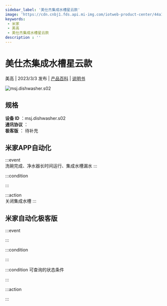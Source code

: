 ```yaml
---
sidebar_label: '美仕杰集成水槽星云款'
image: 'https://cdn.cnbj1.fds.api.mi-img.com/iotweb-product-center/44a1984a3cd4e1b5e1bae02bf3d3bd66_1669790828805.png?GalaxyAccessKeyId=AKVGLQWBOVIRQ3XLEW&Expires=9223372036854775807&Signature=fX1TlArQFRLnrZDE7H2UmIeuiD8='
keywords: 
 - 米家
 - 美高
 - 美仕杰集成水槽星云款
description : ''
---
```

# 美仕杰集成水槽星云款

美高 | 2023/3/3 发布 | [产品百科](https://home.mi.com/webapp/content/baike/product/index.html?model=msj.dishwasher.s02/) | [说明书](https://home.mi.com/views/introduction.html?model=msj.dishwasher.s02&region=cn)

![msj.dishwasher.s02](https://cdn.cnbj1.fds.api.mi-img.com/iotweb-product-center/44a1984a3cd4e1b5e1bae02bf3d3bd66_1669790828805.png?GalaxyAccessKeyId=AKVGLQWBOVIRQ3XLEW&Expires=9223372036854775807&Signature=fX1TlArQFRLnrZDE7H2UmIeuiD8=)

## 规格  
> 
**设备 ID** ：msj.dishwasher.s02  
**通讯协议** ：  
**极客版**  ： 待补充 


## 米家APP自动化  

:::event  
洗碗完成、净水器长时间运行、集成水槽漏水
:::

:::condition  

:::

:::action   
关闭集成水槽
:::

## 米家自动化极客版  

:::event  

:::

:::condition  

:::

:::condition 可查询的状态条件  

:::

:::action  

:::

        
